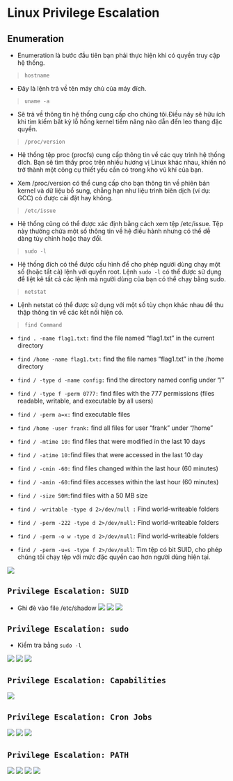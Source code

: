 # **Linux Privilege Escalation**

## **Enumeration**

- Enumeration là bước đầu tiên bạn phải thực hiện khi có quyền truy cập hệ thống.

> `hostname`

- Đây là lệnh trả về tên máy chủ của máy đích. 

> `uname -a`

- Sẽ trả về thông tin hệ thống cung cấp cho chúng tôi.Điều nãy sẽ hữu ích khi tìm kiếm bất kỳ lỗ hổng kernel tiềm năng nào dẫn đến leo thang đặc quyền.

> `/proc/version`

- Hệ thống tệp proc (procfs) cung cấp thông tin về các quy trình hệ thống đích. Bạn sẽ tìm thấy proc trên nhiều hương vị Linux khác nhau, khiến nó trở thành một công cụ thiết yếu cần có trong kho vũ khí của bạn.

- Xem /proc/version có thể cung cấp cho bạn thông tin về phiên bản kernel và dữ liệu bổ sung, chẳng hạn như liệu trình biên dịch (ví dụ: GCC) có được cài đặt hay không.

> `/etc/issue`

- Hệ thống cũng có thể được xác định bằng cách xem tệp /etc/issue. Tệp này thường chứa một số thông tin về hệ điều hành nhưng có thể dễ dàng tùy chỉnh hoặc thay đổi.

> `sudo -l`

- Hệ thống đích có thể được cấu hình để cho phép người dùng chạy một số (hoặc tất cả) lệnh với quyền root. Lệnh `sudo -l` có thể được sử dụng để liệt kê tất cả các lệnh mà người dùng của bạn có thể chạy bằng sudo.

> `netstat`

- Lệnh netstat có thể được sử dụng với một số tùy chọn khác nhau để thu thập thông tin về các kết nối hiện có.

> `find Command`

- `find . -name flag1.txt:` find the file named “flag1.txt” in the current directory
- `find /home -name flag1.txt:` find the file names “flag1.txt” in the /home directory
- `find / -type d -name config:` find the directory named config under “/”
- `find / -type f -perm 0777:` find files with the 777 permissions (files readable, writable, and executable by all users)
- `find / -perm a=x:` find executable files
- `find /home -user frank:` find all files for user “frank” under “/home”
- `find / -mtime 10:` find files that were modified in the last 10 days
- `find / -atime 10:`find files that were accessed in the last 10 day
- `find / -cmin -60:` find files changed within the last hour (60 minutes)
- `find / -amin -60:`find files accesses within the last hour (60 minutes)
- `find / -size 50M:`find files with a 50 MB size
- `find / -writable -type d 2>/dev/null :` Find world-writeable folders
- `find / -perm -222 -type d 2>/dev/null:` Find world-writeable folders
- `find / -perm -o w -type d 2>/dev/null:` Find world-writeable folders

- `find / -perm -u=s -type f 2>/dev/null`: Tìm tệp có bit SUID, cho phép chúng tôi chạy tệp với mức đặc quyền cao hơn người dùng hiện tại.

![](./img_linux/Screenshot%202023-08-02%20195624.png)

## **`Privilege Escalation: SUID`**

- Ghi đè vào file /etc/shadow
![](./img_linux/Screenshot%202023-08-02%20213029.png)
![](./img_linux/Screenshot%202023-08-02%20213430.png)
![](./img_linux/Screenshot%202023-08-02%20213506.png)
## **`Privilege Escalation: sudo`**

- Kiểm tra bằng `sudo -l`

![](./img_linux/Screenshot%202023-08-02%20212653.png)
![](./img_linux/Screenshot%202023-08-02%20212720.png)
![](./img_linux/Screenshot%202023-08-02%20212741.png)

## **`Privilege Escalation: Capabilities`**

![](./img_linux/Screenshot%202023-08-02%20213538.png)

## **`Privilege Escalation: Cron Jobs`**

![](./img_linux/Screenshot%202023-08-02%20214614.png)
![](./img_linux/Screenshot%202023-08-02%20214801.png)
![](./img_linux/Screenshot%202023-08-02%20215048.png)

## **`Privilege Escalation: PATH`**

![](./img_linux/Screenshot%202023-08-02%20224429.png)
![](./img_linux/Screenshot%202023-08-02%20224606.png)
![](./img_linux/Screenshot%202023-08-02%20224635.png)
![](./img_linux/Screenshot%202023-08-02%20224728.png)

